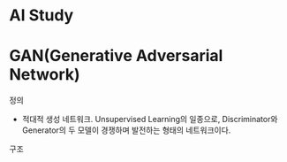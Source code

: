 # AI Study

# GAN(Generative Adversarial Network)

정의
- 적대적 생성 네트워크. Unsupervised Learning의 일종으로, Discriminator와 Generator의 두 모델이 경쟁하며 발전하는 형태의 네트워크이다.

구조
